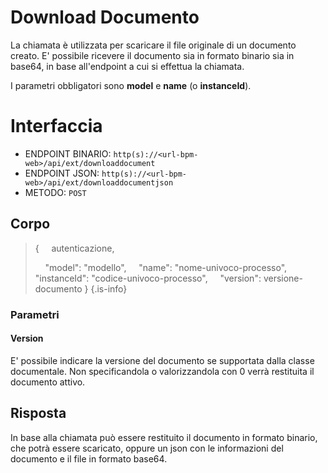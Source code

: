 # Download Documento
La chiamata è utilizzata per scaricare il file originale di un documento creato.
E' possibile ricevere il documento sia in formato binario sia in base64, in base all'endpoint a cui si effettua la chiamata.

I parametri obbligatori sono **model** e **name** (o **instanceId**).

# Interfaccia
- ENDPOINT BINARIO: `http(s)://<url-bpm-web>/api/ext/downloaddocument`
- ENDPOINT JSON: `http(s)://<url-bpm-web>/api/ext/downloaddocumentjson`
- METODO:	`POST`

## Corpo
> {
> &nbsp;&nbsp;&nbsp; autenticazione,
>
> &nbsp;&nbsp;&nbsp; "model": "modello",
> &nbsp;&nbsp;&nbsp; "name": "nome-univoco-processo",
> &nbsp;&nbsp;&nbsp; "instanceId": "codice-univoco-processo",
> &nbsp;&nbsp;&nbsp; "version": versione-documento
> }
{.is-info}

### Parametri

#### Version
E' possibile indicare la versione del documento se supportata dalla classe documentale.
Non specificandola o valorizzandola con 0 verrà restituita il documento attivo.

## Risposta
In base alla chiamata può essere restituito il documento in formato binario, che potrà essere scaricato, oppure un json con le informazioni del documento e il file in formato base64.

